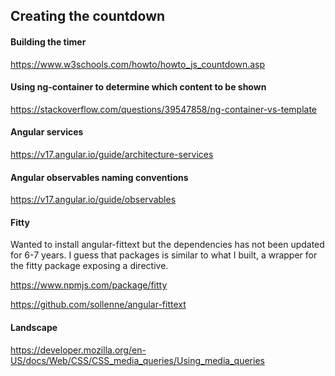 ## Creating the countdown

#### Building the timer

https://www.w3schools.com/howto/howto_js_countdown.asp

#### Using ng-container to determine which content to be shown

https://stackoverflow.com/questions/39547858/ng-container-vs-template

#### Angular services

https://v17.angular.io/guide/architecture-services

#### Angular observables naming conventions

https://v17.angular.io/guide/observables

#### Fitty

Wanted to install angular-fittext but the dependencies has not been updated for 6-7 years. I guess
that packages is similar to what I built, a wrapper for the fitty package exposing a directive.

https://www.npmjs.com/package/fitty

https://github.com/sollenne/angular-fittext

#### Landscape

https://developer.mozilla.org/en-US/docs/Web/CSS/CSS_media_queries/Using_media_queries

